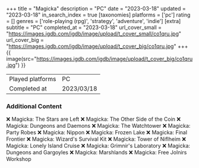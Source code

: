 +++
title = "Magicka"
description = "PC"
date = "2023-03-18"
updated = "2023-03-18"
in_search_index = true
[taxonomies]
platforms = ['pc']
rating = []
genres = ['role-playing (rpg)', 'strategy', 'adventure', 'indie']
[extra]
subtitle = "PC"
completed_at = "2023-03-18"
url_cover_small = "https://images.igdb.com/igdb/image/upload/t_cover_small/co1qru.jpg"
url_cover_big = "https://images.igdb.com/igdb/image/upload/t_cover_big/co1qru.jpg"
+++
{{ image(src="https://images.igdb.com/igdb/image/upload/t_cover_big/co1qru.jpg") }}

|              |            |
| ------------ | ---------- |
| Played platforms    | PC |
| Completed at | 2023/03/18 |



### Additional Content


❌ Magicka: The Stars are Left
❌ Magicka: The Other Side of the Coin
❌ Magicka: Dungeons and Daemons
❌ Magicka: The Watchtower
❌ Magicka: Party Robes
❌ Magicka: Nippon
❌ Magicka: Frozen Lake
❌ Magicka: Final Frontier
❌ Magicka: Wizard's Survival Kit
❌ Magicka: Tower of Niflheim
❌ Magicka: Lonely Island Cruise
❌ Magicka: Grimnir's Laboratory
❌ Magicka: Dungeons and Gargoyles
❌ Magicka: Marshlands
❌ Magicka: Free Jolnirs Workshop